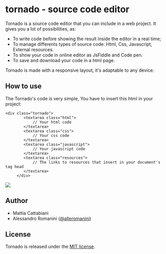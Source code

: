 # tornado - source code editor

Tornado is a source code editor that you can include in a web project. It gives you a lot of possibilities, as:

- To write code before showing the result inside the editor in a real time;
- To manage differents types of source code: Html, Css, Javascript, External resources.
- To show your code in online editor as JsFiddle and Code pen.
- To save and download your code in a html page.

Tornado is made with a responsive layout, it's adaptable to any device.

## How to use

The Tornado's code is very simple, You have to insert this html in your project:

	<div class="tornado">
    		<textarea class="html">
        		// Your html code  
    		</textarea>
    		<textarea class="css">
        		// Your css code    
    		</textarea>            
    		<textarea class="javascript">
        		// Your javascript code   
    		</textarea>              
    		<textarea class="resources">
        		// The links to resources that insert in your document's tag head
    		</textarea>    
         </div>

<img src="http://www.e-project.it/Immagini/comuni/logoEprj.png" />
	
## Author

- Mattia Cattabiani
- Alessandro Romanini ([@alleromanini](https://twitter.com/alleromanini))

## License
Tornado is released under the [MIT license](https://github.com/disapp/tornado/blob/master/LICENSE).
